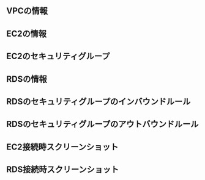 ## VPCの情報

## EC2の情報

## EC2のセキュリティグループ

## RDSの情報

## RDSのセキュリティグループのインバウンドルール

## RDSのセキュリティグループのアウトバウンドルール

## EC2接続時スクリーンショット

## RDS接続時スクリーンショット

